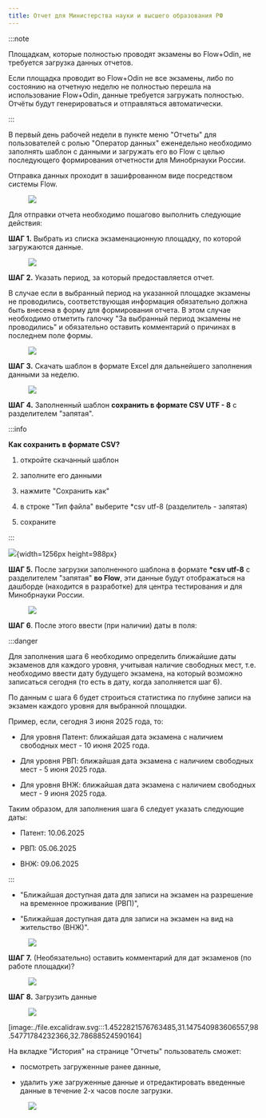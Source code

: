 ```yaml
---
title: Отчет для Министерства науки и высшего образования РФ
---
```


:::note 

Площадкам, которые полностью проводят экзамены во Flow+Odin, не требуется загрузка данных отчетов.

Если площадка проводит во Flow+Odin не все экзамены, либо по состоянию на отчетную неделю не полностью перешла на использование Flow+Odin, данные требуется загружать полностью. Отчёты будут генерироваться и отправляться автоматически.

:::

В первый день рабочей недели в пункте меню "Отчеты" для пользователей с ролью "Оператор данных" еженедельно необходимо заполнять шаблон с данными и загружать его во Flow с целью последующего формирования отчетности для Минобрнауки России.

Отправка данных проходит в зашифрованном виде посредством системы Flow.

<figure>

![](<./image (25).png>)

<figcaption>



</figcaption>

</figure>

Для отправки отчета необходимо пошагово выполнить следующие действия:

**ШАГ 1.** Выбрать из списка экзаменационную площадку, по которой загружаются данные.

<figure>

![](<./image (9).png>)

<figcaption>



</figcaption>

</figure>

**ШАГ 2.** Указать период, за который предоставляется отчет.

В случае если в выбранный период на указанной площадке экзамены не проводились, соответствующая информация обязательно должна быть внесена в форму для формирования отчета. В этом случае необходимо отметить галочку "За выбранный период экзамены не проводились" и обязательно оставить комментарий о причинах в последнем поле формы.

<figure>

![](<./image (10).png>)

<figcaption>



</figcaption>

</figure>

**ШАГ 3.** Скачать шаблон в формате Excel для дальнейшего заполнения данными за неделю.

<figure>

![](<./image (16).png>)

<figcaption>



</figcaption>

</figure>

**ШАГ 4.** Заполненный шаблон **сохранить в формате CSV UTF - 8** с разделителем "запятая".

:::info 

**Как сохранить в формате CSV?**

1. откройте скачанный шаблон

2. заполните его данными

3. нажмите "Сохранить как"

4. в строке "Тип файла" выберите \*csv utf-8 (разделитель - запятая)

5. сохраните

:::

![](./otchyot_dlya_Minobrnauki_Rossii-2.png){width=1256px height=988px}

**ШАГ 5.** После загрузки заполненного шаблона в формате **\*csv utf-8** с разделителем "запятая" **во Flow**,  эти данные будут отображаться на дашборде (находится в разработке) для центра тестирования и для Минобрнауки России.

<figure>

![](<./image (15).png>)

<figcaption>



</figcaption>

</figure>

**ШАГ 6**. После этого ввести (при наличии) даты в поля:

:::danger 

Для заполнения шага 6 необходимо определить ближайшие даты экзаменов для каждого уровня, учитывая наличие свободных мест, т.е. необходимо ввести дату будущего экзамена, на который возможно записаться сегодня (то есть в дату, когда заполняется шаг 6).

По данным с шага 6 будет строиться статистика по глубине записи на экзамен каждого уровня для выбранной площадки.

Пример, если, сегодня 3 июня 2025 года, то:

-  Для уровня Патент: ближайшая дата экзамена с наличием свободных мест - 10 июня 2025 года.

-  Для уровня РВП: ближайшая дата экзамена с наличием свободных мест - 5 июня 2025 года.

-  Для уровня ВНЖ: ближайшая дата экзамена с наличием свободных мест - 9 июня 2025 года.

Таким образом, для заполнения шага 6 следует указать следующие даты:

-  Патент: 10.06.2025

-  РВП: 05.06.2025

-  ВНЖ: 09.06.2025

:::

-  "Ближайшая доступная дата для записи на экзамен на разрешение на временное проживание (РВП)",

-  "Ближайшая доступная дата для записи на экзамен на вид на жительство (ВНЖ)".

<figure>

![](<./image (17).png>)

<figcaption>



</figcaption>

</figure>

**ШАГ 7.** (Необязательно) оставить комментарий для дат экзаменов (по работе площадки)?

<figure>

![](<./image (18).png>)

<figcaption>



</figcaption>

</figure>

**ШАГ 8.** Загрузить данные

<figure>

![](<./image (6).png>)

<figcaption>



</figcaption>

</figure>

[image:./file.excalidraw.svg:::1.4522821576763485,31.147540983606557,98.54771784232366,32.78688524590164]



На вкладке "История" на странице "Отчеты" пользователь сможет:

-  посмотреть загруженные ранее данные,

-  удалить уже загруженные данные и отредактировать введенные данные в течение 2-х часов после загрузки.

<figure>

![](<./image (19).png>)

<figcaption>



</figcaption>

</figure>